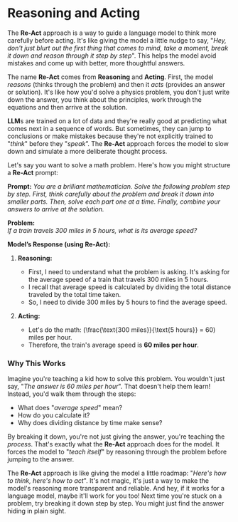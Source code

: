 # Reasoning and Acting

The **Re-Act** approach is a way to guide a language model to think more carefully before acting. It's like giving the model a little nudge to say, "*Hey, don't just blurt out the first thing that comes to mind, take a moment, break it down and reason through it step by step*". This helps the model avoid mistakes and come up with better, more thoughtful answers.

The name **Re-Act** comes from **Reasoning** and **Acting**. First, the model *reasons* (thinks through the problem) and then it *acts* (provides an answer or solution). It's like how you'd solve a physics problem, you don't just write down the answer, you think about the principles, work through the equations and then arrive at the solution.

**LLM**s are trained on a lot of data and they're really good at predicting what comes next in a sequence of words. But sometimes, they can jump to conclusions or make mistakes because they're not explicitly trained to "*think*" before they "*speak*”. The **Re-Act** approach forces the model to slow down and simulate a more deliberate thought process.

Let's say you want to solve a math problem. Here's how you might structure a **Re-Act** prompt:

**Prompt:**
*You are a brilliant mathematician. Solve the following problem step by step. First, think carefully about the problem and break it down into smaller parts. Then, solve each part one at a time. Finally, combine your answers to arrive at the solution.*

**Problem:**  
*If a train travels 300 miles in 5 hours, what is its average speed?*

**Model’s Response (using Re-Act):**

1. **Reasoning:**  
   - First, I need to understand what the problem is asking. It's asking for the average speed of a train that travels 300 miles in 5 hours.  
   - I recall that average speed is calculated by dividing the total distance traveled by the total time taken.  
   - So, I need to divide 300 miles by 5 hours to find the average speed.

2. **Acting:**  
   - Let's do the math: \(\frac{\text{300 miles}}{\text{5 hours}} = 60\) miles per hour.  
   - Therefore, the train's average speed is **60 miles per hour**.

### Why This Works

Imagine you're teaching a kid how to solve this problem. You wouldn't just say, "*The answer is 60 miles per hour*". That doesn't help them learn! Instead, you'd walk them through the steps:  
- What does "*average speed*" mean?  
- How do you calculate it?  
- Why does dividing distance by time make sense?  

By breaking it down, you're not just giving the answer, you're teaching the *process*. That's exactly what the **Re-Act** approach does for the model. It forces the model to "*teach itself*" by reasoning through the problem before jumping to the answer.

The **Re-Act** approach is like giving the model a little roadmap: "*Here's how to think, here's how to act*". It's not magic, it's just a way to make the model's reasoning more transparent and reliable. And hey, if it works for a language model, maybe it'll work for you too! Next time you're stuck on a problem, try breaking it down step by step. You might just find the answer hiding in plain sight.